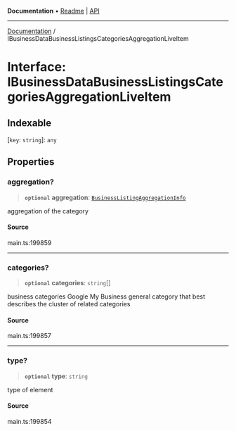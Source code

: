 **Documentation** • [Readme](../README.md) \| [API](../globals.md)

***

[Documentation](../README.md) / IBusinessDataBusinessListingsCategoriesAggregationLiveItem

# Interface: IBusinessDataBusinessListingsCategoriesAggregationLiveItem

## Indexable

 \[`key`: `string`\]: `any`

## Properties

### aggregation?

> **`optional`** **aggregation**: [`BusinessListingAggregationInfo`](../classes/BusinessListingAggregationInfo.md)

aggregation of the category

#### Source

main.ts:199859

***

### categories?

> **`optional`** **categories**: `string`[]

business categories
Google My Business general category that best describes the cluster of related categories

#### Source

main.ts:199857

***

### type?

> **`optional`** **type**: `string`

type of element

#### Source

main.ts:199854
